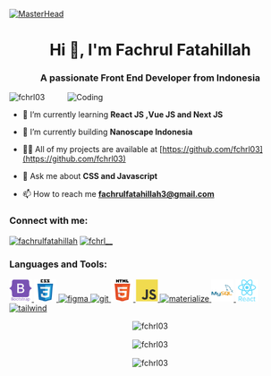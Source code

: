 [![MasterHead](https://steamuserimages-a.akamaihd.net/ugc/1762567534089351845/B75DF44ACD6F7ED4C57BD2875CCBD39B0A6AC46E/?imw=512&imh=287&ima=fit&impolicy=Letterbox&imcolor=%23000000&letterbox=true)](https://fachrulfatahillah.netlify.app/)
<h1 align="center">Hi 👋, I'm Fachrul Fatahillah</h1>
<h3 align="center">A passionate Front End Developer from Indonesia</h3>
<img img align="right" alt="Coding" width="400" src="https://img.etimg.com/thumb/msid-84146083,width-1015,height-761,imgsize-638053,resizemode-8,quality-100/prime/technology-and-startups/booting-up-developer-economy-how-tech-startups-are-helping-coders-build-and-test-software-faster.jpg" />

<p align="left"> <img src="https://komarev.com/ghpvc/?username=fchrl03&label=Profile%20views&color=0e75b6&style=flat" alt="fchrl03" /> </p>

- 🌱 I’m currently learning **React JS ,Vue JS and Next JS**

- 🤝 I’m currently building **Nanoscape Indonesia**

- 👨‍💻 All of my projects are available at [https://github.com/fchrl03](https://github.com/fchrl03)

- 💬 Ask me about **CSS and Javascript**

- 📫 How to reach me **fachrulfatahillah3@gmail.com**

<h3 align="left">Connect with me:</h3>
<p align="left">
<a href="https://linkedin.com/in/fachrulfatahillah" target="blank"><img align="center" src="https://raw.githubusercontent.com/rahuldkjain/github-profile-readme-generator/master/src/images/icons/Social/linked-in-alt.svg" alt="fachrulfatahillah" height="30" width="40" /></a>
<a href="https://instagram.com/fchrl__" target="blank"><img align="center" src="https://raw.githubusercontent.com/rahuldkjain/github-profile-readme-generator/master/src/images/icons/Social/instagram.svg" alt="fchrl__" height="30" width="40" /></a>
</p>

<h3 align="left">Languages and Tools:</h3>
<p align="left"> <a href="https://getbootstrap.com" target="_blank" rel="noreferrer"> <img src="https://raw.githubusercontent.com/devicons/devicon/master/icons/bootstrap/bootstrap-plain-wordmark.svg" alt="bootstrap" width="40" height="40"/> </a> <a href="https://www.w3schools.com/css/" target="_blank" rel="noreferrer"> <img src="https://raw.githubusercontent.com/devicons/devicon/master/icons/css3/css3-original-wordmark.svg" alt="css3" width="40" height="40"/> </a> <a href="https://www.figma.com/" target="_blank" rel="noreferrer"> <img src="https://www.vectorlogo.zone/logos/figma/figma-icon.svg" alt="figma" width="40" height="40"/> </a> <a href="https://git-scm.com/" target="_blank" rel="noreferrer"> <img src="https://www.vectorlogo.zone/logos/git-scm/git-scm-icon.svg" alt="git" width="40" height="40"/> </a> <a href="https://www.w3.org/html/" target="_blank" rel="noreferrer"> <img src="https://raw.githubusercontent.com/devicons/devicon/master/icons/html5/html5-original-wordmark.svg" alt="html5" width="40" height="40"/> </a> <a href="https://developer.mozilla.org/en-US/docs/Web/JavaScript" target="_blank" rel="noreferrer"> <img src="https://raw.githubusercontent.com/devicons/devicon/master/icons/javascript/javascript-original.svg" alt="javascript" width="40" height="40"/> </a> <a href="https://materializecss.com/" target="_blank" rel="noreferrer"> <img src="https://raw.githubusercontent.com/prplx/svg-logos/5585531d45d294869c4eaab4d7cf2e9c167710a9/svg/materialize.svg" alt="materialize" width="40" height="40"/> </a> <a href="https://www.mysql.com/" target="_blank" rel="noreferrer"> <img src="https://raw.githubusercontent.com/devicons/devicon/master/icons/mysql/mysql-original-wordmark.svg" alt="mysql" width="40" height="40"/> </a> <a href="https://reactjs.org/" target="_blank" rel="noreferrer"> <img src="https://raw.githubusercontent.com/devicons/devicon/master/icons/react/react-original-wordmark.svg" alt="react" width="40" height="40"/> </a> <a href="https://tailwindcss.com/" target="_blank" rel="noreferrer"> <img src="https://www.vectorlogo.zone/logos/tailwindcss/tailwindcss-icon.svg" alt="tailwind" width="40" height="40"/> </a> </p>

<p align="center"><img align="center" src="https://github-readme-stats.vercel.app/api/top-langs?username=fchrl03&show_icons=true&locale=en&layout=compact" alt="fchrl03" /></p>

<p align="center"><img align="center" src="https://github-readme-stats.vercel.app/api?username=fchrl03&show_icons=true&locale=en" alt="fchrl03" /></p>

<p align="center"><img align="center" src="https://github-readme-streak-stats.herokuapp.com/?user=fchrl03&" alt="fchrl03" /></p>
